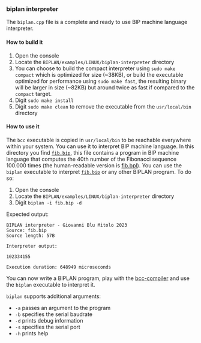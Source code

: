 ### biplan interpreter
The `biplan.cpp` file is a complete and ready to use BIP machine language interpreter.

#### How to build it
1. Open the console
2. Locate the `BIPLAN/examples/LINUX/biplan-interpreter` directory
3. You can choose to build the compact interpreter using `sudo make compact` which is optimized for size (~38KB), or build the executable optimized for performance using `sudo make fast`, the resulting binary will be larger in size (~82KB) but around twice as fast if compared to the `compact` target. 
4. Digit `sudo make install`
5. Digit `sudo make clean` to remove the executable from the `usr/local/bin` directory

#### How to use it
The `bcc` executable is copied in `usr/local/bin` to be reachable everywhere within your system. You can use it to interpret BIP machine language. In this directory you find [`fib.bip`](fib.bip), this file contains a program in BIP machine language that computes the 40th number of the Fibonacci sequence 100.000 times (the human-readable version is [fib.bpl](../bcc-compiler/fib.bpl)). You can use the `biplan` executable to interpret [`fib.bip`](fib.bip) or any other BIPLAN program. To do so:

1. Open the console
2. Locate the `BIPLAN/examples/LINUX/biplan-interpreter` directory
3. Digit `biplan -i fib.bip -d`

Expected output:
```
BIPLAN interpreter - Giovanni Blu Mitolo 2023 
Source: fib.bip
Source length: 57B 

Interpreter output: 

102334155

Execution duration: 648949 microseconds 
```

You can now write a BIPLAN program, play with the [bcc-compiler](../bcc-compiler) and use the `biplan` executable to interpret it. 

`biplan` supports additional arguments:
- `-a` passes an argument to the program
- `-b` specifies the serial baudrate
- `-d` prints debug information
- `-s` specifies the serial port
- `-h` prints help 
